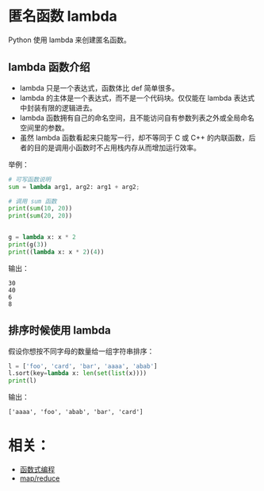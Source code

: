 

# 匿名函数 lambda


Python 使用 lambda 来创建匿名函数。

## lambda 函数介绍

- lambda 只是一个表达式，函数体比 def 简单很多。
- lambda 的主体是一个表达式，而不是一个代码块。仅仅能在 lambda 表达式中封装有限的逻辑进去。
- lambda 函数拥有自己的命名空间，且不能访问自有参数列表之外或全局命名空间里的参数。
- 虽然 lambda 函数看起来只能写一行，却不等同于 C 或 C++ 的内联函数，后者的目的是调用小函数时不占用栈内存从而增加运行效率。

举例：

```py
# 可写函数说明
sum = lambda arg1, arg2: arg1 + arg2;

# 调用 sum 函数
print(sum(10, 20))
print(sum(20, 20))


g = lambda x: x * 2
print(g(3))
print((lambda x: x * 2)(4))
```

输出：

```
30
40
6
8
```

## 排序时候使用 lambda

假设你想按不同字母的数量给一组字符串排序：

```py
l = ['foo', 'card', 'bar', 'aaaa', 'abab']
l.sort(key=lambda x: len(set(list(x))))
print(l)
```

输出：

```
['aaaa', 'foo', 'abab', 'bar', 'card']
```




# 相关：


- [函数式编程](https://coolshell.cn/articles/10822.html)
- [map/reduce](https://www.liaoxuefeng.com/wiki/0014316089557264a6b348958f449949df42a6d3a2e542c000/0014317852443934a86aa5bb5ea47fbbd5f35282b331335000)
